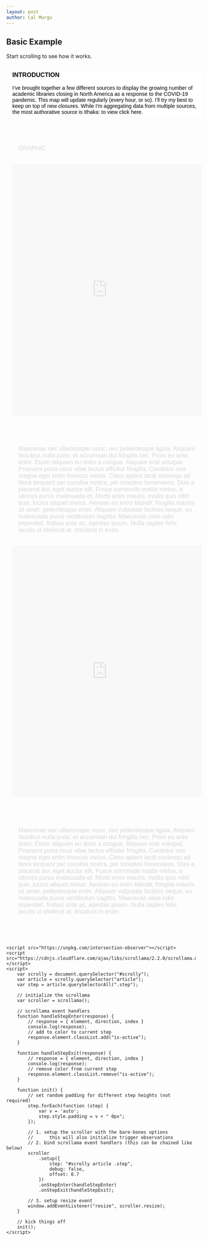 ```yaml
---
layout: post
author: Cal Murgu
---
```


<html>

<head>
    <meta charset="utf-8" />
    <meta http-equiv="X-UA-Compatible" content="IE=edge" />
    <title>Scrollama: Basic Example</title>
    <style>
        #scrolly {
            position: relative;
        }
        article {
            position: relative;
            padding: 0 1rem;
            margin: 0 auto;
            width: 100%;
        }
        .step-first {
            margin: 2rem auto 4rem auto;
            background-color: white;
            color: black;
            font-family: Arial, Helvetica, sans-serif;
            opacity: 100%;
        }
        .step {
            margin: 2rem auto 4rem auto;
            background-color: white;
            color: black;
            font-family: Arial, Helvetica, sans-serif;
            opacity: 15%;
        }
        .step.is-active {
            background-color: white;
            color: #3b3b3b;
            opacity: 100%;
        }
        .step p {
            padding: 1rem;
            font-size: 1rem;
        }
    </style>
</head>

<body>
    <main>
        <section id="intro">
            <h1 class="intro__hed">Basic Example</h1>
            <p class="intro__dek">
                Start scrolling to see how it works.
            </p>
        </section>
        <section id="scrolly">
            <article>
                <div class="step-first" data-step="1">
                    <h1>INTRODUCTION</h1>
                    <p>I’ve brought together a few different sources to display the growing number of academic libraries closing in North America as a response to the COVID-19 pandemic. This map will update regularly (every hour, or so). I’ll try my best to keep on top of new closures. While I'm aggregating data from multiple sources, the most authorative source is Ithaka: to view click here.</p>
                </div>
                <div class="step" data-step="2">
                    <p>GRAPHIC</p>
                    <iframe title="University and State College Library Closures"
                            aria-label="North America Symbol map" id="datawrapper-chart-Xve0N"
                            src="https://datawrapper.dwcdn.net/Xve0N/10/" scrolling="no" frameborder="0"
                            style="width: 0; min-width: 100% !important; border: none;" height="668"></iframe>
                </div>
                <div class="step" data-step="3">
                    <p>Maecenas nec ullamcorper nunc, nec pellentesque ligula. Aliquam faucibus nulla justo, et accumsan dui fringilla nec. Proin eu ante dolor. Etiam aliquam eu dolor a congue. Aliquam erat volutpat. Praesent porta risus vitae lectus efficitur fringilla. Curabitur non magna eget enim rhoncus varius. Class aptent taciti sociosqu ad litora torquent per conubia nostra, per inceptos himenaeos. Duis a placerat dui, eget auctor elit. Fusce commodo mattis metus, a ultrices purus malesuada et. Morbi enim mauris, mollis quis nibh quis, luctus aliquet metus. Aenean eu enim blandit, fringilla mauris sit amet, pellentesque enim. Aliquam vulputate facilisis neque, eu malesuada purus vestibulum sagittis. Maecenas vitae odio imperdiet, finibus ante ac, egestas ipsum. Nulla sapien felis, iaculis ut eleifend at, tincidunt in enim.</p>
                    <iframe title="University and State College Library Closures"
                            aria-label="North America Symbol map" id="datawrapper-chart-Xve0N"
                            src="https://datawrapper.dwcdn.net/XjO0P/2/" scrolling="no" frameborder="0"
                            style="width: 0; min-width: 100% !important; border: none;" height="668"></iframe>
                </div>
                <div class="step" data-step="4">
                    <p>Maecenas nec ullamcorper nunc, nec pellentesque ligula. Aliquam faucibus nulla justo, et accumsan dui fringilla nec. Proin eu ante dolor. Etiam aliquam eu dolor a congue. Aliquam erat volutpat. Praesent porta risus vitae lectus efficitur fringilla. Curabitur non magna eget enim rhoncus varius. Class aptent taciti sociosqu ad litora torquent per conubia nostra, per inceptos himenaeos. Duis a placerat dui, eget auctor elit. Fusce commodo mattis metus, a ultrices purus malesuada et. Morbi enim mauris, mollis quis nibh quis, luctus aliquet metus. Aenean eu enim blandit, fringilla mauris sit amet, pellentesque enim. Aliquam vulputate facilisis neque, eu malesuada purus vestibulum sagittis. Maecenas vitae odio imperdiet, finibus ante ac, egestas ipsum. Nulla sapien felis, iaculis ut eleifend at, tincidunt in enim.</p>
                </div>
            </article>
        </section>
        <section id="outro"></section>
    </main>

    <script src="https://unpkg.com/intersection-observer"></script>
    <script src="https://cdnjs.cloudflare.com/ajax/libs/scrollama/2.2.0/scrollama.min.js"></script>
    <script>
        var scrolly = document.querySelector("#scrolly");
        var article = scrolly.querySelector("article");
        var step = article.querySelectorAll(".step");

        // initialize the scrollama
        var scroller = scrollama();

        // scrollama event handlers
        function handleStepEnter(response) {
            // response = { element, direction, index }
            console.log(response);
            // add to color to current step
            response.element.classList.add("is-active");
        }

        function handleStepExit(response) {
            // response = { element, direction, index }
            console.log(response);
            // remove color from current step
            response.element.classList.remove("is-active");
        }

        function init() {
            // set random padding for different step heights (not required)
            step.forEach(function (step) {
                var v = 'auto';
                step.style.padding = v + " 0px";
            });

            // 1. setup the scroller with the bare-bones options
            // 		this will also initialize trigger observations
            // 2. bind scrollama event handlers (this can be chained like below)
            scroller
                .setup({
                    step: "#scrolly article .step",
                    debug: false,
                    offset: 0.7
                })
                .onStepEnter(handleStepEnter)
                .onStepExit(handleStepExit);

            // 3. setup resize event
            window.addEventListener("resize", scroller.resize);
        }

        // kick things off
        init();
    </script>
</body>

</html>
